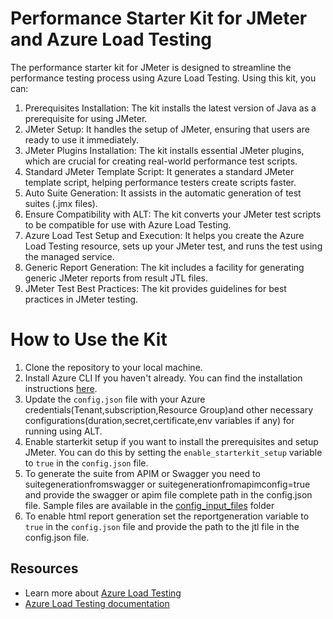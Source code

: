 # Performance Starter Kit for JMeter and Azure Load Testing
The performance starter kit for JMeter is designed to streamline the performance testing process using Azure Load Testing. Using this kit, you can:

1. Prerequisites Installation: The kit installs the latest version of Java as a prerequisite for using JMeter.
2. JMeter Setup: It handles the setup of JMeter, ensuring that users are ready to use it immediately.
3. JMeter Plugins Installation: The kit installs essential JMeter plugins, which are crucial for creating real-world performance test scripts.
4. Standard JMeter Template Script: It generates a standard JMeter template script, helping performance testers create scripts faster.
5. Auto Suite Generation: It assists in the automatic generation of test suites (.jmx files).
6. Ensure Compatibility with ALT: The kit converts your JMeter test scripts to be compatible for use with Azure Load Testing.
7. Azure Load Test Setup and Execution: It helps you create the Azure Load Testing resource, sets up your JMeter test, and runs the test using the managed service.
8. Generic Report Generation: The kit includes a facility for generating generic JMeter reports from result JTL files.
9. JMeter Test Best Practices: The kit provides guidelines for best practices in JMeter testing.

# How to Use the Kit
1. Clone the repository to your local machine.
2. Install Azure CLI If you haven't already. You can find the installation instructions [here](https://docs.microsoft.com/en-us/cli/azure/install-azure-cli).
3. Update the `config.json` file with your Azure credentials(Tenant,subscription,Resource Group)and other necessary configurations(duration,secret,certificate,env variables if any) for running using ALT.
4. Enable starterkit setup if you want to install the prerequisites and setup JMeter. You can do this by setting the `enable_starterkit_setup` variable to `true` in the `config.json` file.
5. To generate the suite from APIM or Swagger you need to suitegenerationfromswagger or suitegenerationfromapimconfig=true and provide the swagger or apim file complete path in the config.json file.
Sample files are available in the [config_input_files](../performance-starterkit-jmeter/config_input_files) folder 
6. To enable html report generation set the reportgeneration variable to `true` in the `config.json` file and provide the path to the jtl file in the config.json file.

## Resources

- Learn more about [Azure Load Testing](https://aka.ms/malt)
- [Azure Load Testing documentation](https://aka.ms/malt-docs)